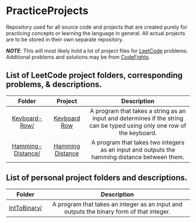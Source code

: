 # PracticeProjects

Repository used for all source code and projects that are created purely for practicing concepts or learning the language in general. All actual projects are to be stored in their own separate repository.

***NOTE***: This will most likely hold a lot of project files for [LeetCode](https://leetcode.com/) problems. Additional problems and solutions may be from [CodeFights](https://codefights.com/).

## List of LeetCode project folders, corresponding problems, & descriptions.

|                                            Folder                                            |                               Project                               |                                                       Description                                                       |
|:--------------------------------------------------------------------------------------------:|:-------------------------------------------------------------------:|:-----------------------------------------------------------------------------------------------------------------------:|
| [Keyboard-Row/](https://github.com/TheOdd/PracticeProjects/tree/master/Keyboard-Row/)        | [Keyboard Row](https://leetcode.com/problems/keyboard-row/)         | A program that takes a string as an input and determines if the string can be typed using only one row of the keyboard. |
| [Hamming-Distance/](https://github.com/TheOdd/PracticeProjects/tree/master/Hamming-Distance) | [Hamming Distance](https://leetcode.com/problems/hamming-distance/) | A program that takes two integers as an input and outputs the hamming distance between them.                            |

## List of personal project folders and descriptions.

|                                            Folder                                            |                                                       Description                                                       |
|:--------------------------------------------------------------------------------------------:|:-----------------------------------------------------------------------------------------------------------------------:|
| [IntToBinary/](https://github.com/TheOdd/PracticeProjects/tree/master/IntToBinary)           | A program that takes an integer as an input and outputs the binary form of that integer.                                |